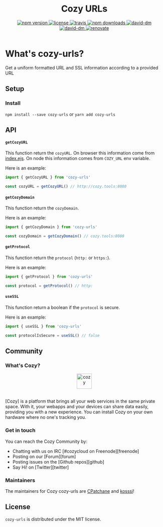 <h1 align="center">Cozy URLs</h1>

<div align="center">
  <a href="https://www.npmjs.com/package/cozy-urls">
    <img src="https://img.shields.io/npm/v/cozy-urls.svg" alt="npm version" />
  </a>
  <a href="https://github.com/cozy/cozy-urls/blob/master/LICENSE">
    <img src="https://img.shields.io/npm/l/cozy-urls.svg" alt="license" />
  </a>
  <a href="https://travis-ci.org/cozy/cozy-urls">
    <img src="https://img.shields.io/travis/cozy/cozy-urls.svg" alt="travis" />
  </a>
  <a href="https://npmcharts.com/compare/cozy-urls">
    <img src="https://img.shields.io/npm/dm/cozy-urls.svg" alt="npm downloads" />
  </a>
  <a href="https://david-dm.org/cozy/cozy-urls">
    <img src="https://img.shields.io/david/cozy/cozy-urls.svg" alt="david-dm" />
  </a>
  <a href="https://david-dm.org/cozy/cozy-urls">
    <img src="https://img.shields.io/david/dev/cozy/cozy-urls.svg" alt="david-dm" />
  </a>
  <a href="https://renovateapp.com/">
    <img src="https://img.shields.io/badge/renovate-enabled-brightgreen.svg" alt="renovate" />
  </a>
</div>

</br>

# What's cozy-urls?

Get a uniform formatted URL and SSL information according to a provided URL

## Setup

### Install

`npm install --save cozy-urls`
or
`yarn add cozy-urls`

## API

#### `getCozyURL`

This function return the `cozyURL`. On browser this information come from
[index.ejs](). On node this information comes from `COZY_URL` env variable.

Here is an example:

```javascript
import { getCozyURL } from 'cozy-urls'

const cozyURL = getCozyURL() // http://cozy.tools:8080
```

#### `getCozyDomain`

This function return the `cozyDomain`.

Here is an example:

```javascript
import { getCozyDomain } from 'cozy-urls'

const cozyDomain = getCozyDomain() // cozy.tools:8080
```

#### `getProtocol`

This function return the `protocol` (`http:` or `https:`).

Here is an example:

```javascript
import { getProtocol } from 'cozy-urls'

const protocol = getProtocol() // http:
```

#### `useSSL`

This function return a boolean if the `protocol` is secure.

Here is an example:

```javascript
import { useSSL } from 'cozy-urls'

const protocolIsSecure = useSSL() // false
```


## Community

### What's Cozy?

<div align="center">
  <a href="https://cozy.io">
    <img src="https://cdn.rawgit.com/cozy/cozy-site/master/src/images/cozy-logo-name-horizontal-blue.svg" alt="cozy" height="48" />
  </a>
 </div>
 </br>

[Cozy] is a platform that brings all your web services in the same private space.  With it, your webapps and your devices can share data easily, providing you with a new experience. You can install Cozy on your own hardware where no one's tracking you.

### Get in touch

You can reach the Cozy Community by:

- Chatting with us on IRC [#cozycloud on Freenode][freenode]
- Posting on our [Forum][forum]
- Posting issues on the [Github repos][github]
- Say Hi! on [Twitter][twitter]

### Maintainers

The maintainers for Cozy cozy-urls are [CPatchane](https://github.com/cpatchane) and [kosssi](https://github.com/kosssi)!

## License

`cozy-urls` is distributed under the MIT license.
